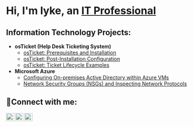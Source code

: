 
<h1>Hi, I'm Iyke, an <a href="https://www.linkedin.com/in/ikechukwuka-uwajeh-29448b87/)">IT Professional</a></h1>

<h2> Information Technology Projects:</h2>

- <b>osTicket (Help Desk Ticketing System)</b>
  - [osTicket: Prerequisites and Installation](https://github.com/eyekay2518/osticket-prereqs)
  - [osTicket: Post-Installation Configuration](https://github.com/eyekay2518/post-install-config)
  - [osTicket: Ticket Lifecycle Examples](https://github.com/eyekay2518/ticket-lifecycle)
- <b>Microsoft Azure</b>
  - [Configuring On-premises Active Directory within Azure VMs](https://github.com/eyekay2518/configure-ad)
  - [Network Security Groups (NSGs) and Inspecting Network Protocols](https://github.com/eyekay2518/azure-network-protocols)

<h2>🤳Connect with me:</h2>

[<img align="left" alt="Josh | Twitter" width="22px" src="https://cdn.jsdelivr.net/npm/simple-icons@v3/icons/twitter.svg" />][twitter]
[<img align="left" alt="Josh | LinkedIn" width="22px" src="https://cdn.jsdelivr.net/npm/simple-icons@v3/icons/linkedin.svg" />][linkedin]
[<img align="left" alt="Josh | Instagram" width="22px" src="https://cdn.jsdelivr.net/npm/simple-icons@v3/icons/instagram.svg" />][instagram]

[twitter]: https://twitter.com/eyekay18
[instagram]: https://www.instagram.com/eyekay18
[linkedin]: https://linkedin.com/in/ikechukwuka-uwajeh-29448b87
